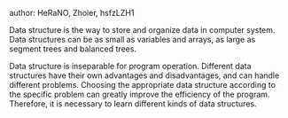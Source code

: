 author: HeRaNO, Zhoier, hsfzLZH1

Data structure is the way to store and organize data in computer system. Data structures can be as small as variables and arrays, as large as segment trees and balanced trees.

Data structure is inseparable for program operation. Different data structures have their own advantages and disadvantages, and can handle different problems. Choosing the appropriate data structure according to the specific problem can greatly improve the efficiency of the program. Therefore, it is necessary to learn different kinds of data structures.